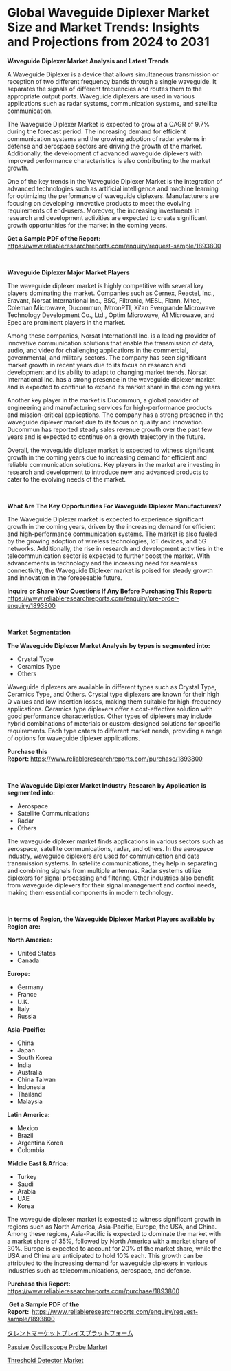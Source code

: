 <p><h1>Global Waveguide Diplexer Market Size and Market Trends: Insights and Projections from 2024 to 2031</h1></p><p><strong>Waveguide Diplexer Market Analysis and Latest Trends</strong></p>
<p><p>A Waveguide Diplexer is a device that allows simultaneous transmission or reception of two different frequency bands through a single waveguide. It separates the signals of different frequencies and routes them to the appropriate output ports. Waveguide diplexers are used in various applications such as radar systems, communication systems, and satellite communication.</p><p>The Waveguide Diplexer Market is expected to grow at a CAGR of 9.7% during the forecast period. The increasing demand for efficient communication systems and the growing adoption of radar systems in defense and aerospace sectors are driving the growth of the market. Additionally, the development of advanced waveguide diplexers with improved performance characteristics is also contributing to the market growth.</p><p>One of the key trends in the Waveguide Diplexer Market is the integration of advanced technologies such as artificial intelligence and machine learning for optimizing the performance of waveguide diplexers. Manufacturers are focusing on developing innovative products to meet the evolving requirements of end-users. Moreover, the increasing investments in research and development activities are expected to create significant growth opportunities for the market in the coming years.</p></p>
<p><strong>Get a Sample PDF of the Report:&nbsp;</strong> <a href="https://www.reliableresearchreports.com/enquiry/request-sample/1893800">https://www.reliableresearchreports.com/enquiry/request-sample/1893800</a></p>
<p>&nbsp;</p>
<p><strong>Waveguide Diplexer Major Market Players</strong></p>
<p><p>The waveguide diplexer market is highly competitive with several key players dominating the market. Companies such as Cernex, Reactel, Inc., Eravant, Norsat International Inc., BSC, Filtronic, MESL, Flann, Mitec, Coleman Microwave, Ducommun, MtronPTI, Xi'an Evergrande Microwave Technology Development Co., Ltd., Optim Microwave, A1 Microwave, and Epec are prominent players in the market.</p><p>Among these companies, Norsat International Inc. is a leading provider of innovative communication solutions that enable the transmission of data, audio, and video for challenging applications in the commercial, governmental, and military sectors. The company has seen significant market growth in recent years due to its focus on research and development and its ability to adapt to changing market trends. Norsat International Inc. has a strong presence in the waveguide diplexer market and is expected to continue to expand its market share in the coming years.</p><p>Another key player in the market is Ducommun, a global provider of engineering and manufacturing services for high-performance products and mission-critical applications. The company has a strong presence in the waveguide diplexer market due to its focus on quality and innovation. Ducommun has reported steady sales revenue growth over the past few years and is expected to continue on a growth trajectory in the future.</p><p>Overall, the waveguide diplexer market is expected to witness significant growth in the coming years due to increasing demand for efficient and reliable communication solutions. Key players in the market are investing in research and development to introduce new and advanced products to cater to the evolving needs of the market.</p></p>
<p>&nbsp;</p>
<p><strong>What Are The Key Opportunities For Waveguide Diplexer Manufacturers?</strong></p>
<p><p>The Waveguide Diplexer market is expected to experience significant growth in the coming years, driven by the increasing demand for efficient and high-performance communication systems. The market is also fueled by the growing adoption of wireless technologies, IoT devices, and 5G networks. Additionally, the rise in research and development activities in the telecommunication sector is expected to further boost the market. With advancements in technology and the increasing need for seamless connectivity, the Waveguide Diplexer market is poised for steady growth and innovation in the foreseeable future.</p></p>
<p><strong>Inquire or Share Your Questions If Any Before Purchasing This Report:</strong> <a href="https://www.reliableresearchreports.com/enquiry/pre-order-enquiry/1893800">https://www.reliableresearchreports.com/enquiry/pre-order-enquiry/1893800</a></p>
<p>&nbsp;</p>
<p><strong>Market Segmentation</strong></p>
<p><strong>The Waveguide Diplexer Market Analysis by types is segmented into:</strong></p>
<p><ul><li>Crystal Type</li><li>Ceramics Type</li><li>Others</li></ul></p>
<p><p>Waveguide diplexers are available in different types such as Crystal Type, Ceramics Type, and Others. Crystal type diplexers are known for their high Q values and low insertion losses, making them suitable for high-frequency applications. Ceramics type diplexers offer a cost-effective solution with good performance characteristics. Other types of diplexers may include hybrid combinations of materials or custom-designed solutions for specific requirements. Each type caters to different market needs, providing a range of options for waveguide diplexer applications.</p></p>
<p><strong>Purchase this Report:&nbsp;</strong><a href="https://www.reliableresearchreports.com/purchase/1893800">https://www.reliableresearchreports.com/purchase/1893800</a></p>
<p>&nbsp;</p>
<p><strong>The Waveguide Diplexer Market Industry Research by Application is segmented into:</strong></p>
<p><ul><li>Aerospace</li><li>Satellite Communications</li><li>Radar</li><li>Others</li></ul></p>
<p><p>The waveguide diplexer market finds applications in various sectors such as aerospace, satellite communications, radar, and others. In the aerospace industry, waveguide diplexers are used for communication and data transmission systems. In satellite communications, they help in separating and combining signals from multiple antennas. Radar systems utilize diplexers for signal processing and filtering. Other industries also benefit from waveguide diplexers for their signal management and control needs, making them essential components in modern technology.</p></p>
<p>&nbsp;</p>
<p><strong>In terms of Region, the Waveguide Diplexer Market Players available by Region are:</strong></p>
<p>
    <p> <strong> North America: </strong>
        <ul>
            <li>United States</li>
            <li>Canada</li>
        </ul>
        </p> 
    <p> <strong> Europe: </strong>
        <ul>
            <li>Germany</li>
            <li>France</li>
            <li>U.K.</li>
            <li>Italy</li>
            <li>Russia</li>
        </ul>
        </p> 
    <p> <strong> Asia-Pacific: </strong>
        <ul>
            <li>China</li>
            <li>Japan</li>
            <li>South Korea</li>
            <li>India</li>
            <li>Australia</li>
            <li>China Taiwan</li>
            <li>Indonesia</li>
            <li>Thailand</li>
            <li>Malaysia</li>
        </ul>
        </p> 
    <p> <strong> Latin America: </strong>
        <ul>
            <li>Mexico</li>
            <li>Brazil</li>
            <li>Argentina Korea</li>
            <li>Colombia</li>
        </ul>
        </p> 
    <p> <strong> Middle East & Africa: </strong>
        <ul>
            <li>Turkey</li>
            <li>Saudi</li>
            <li>Arabia</li>
            <li>UAE</li>
            <li>Korea</li>
        </ul>
    </p>
    </p>
<p><p>The waveguide diplexer market is expected to witness significant growth in regions such as North America, Asia-Pacific, Europe, the USA, and China. Among these regions, Asia-Pacific is expected to dominate the market with a market share of 35%, followed by North America with a market share of 30%. Europe is expected to account for 20% of the market share, while the USA and China are anticipated to hold 10% each. This growth can be attributed to the increasing demand for waveguide diplexers in various industries such as telecommunications, aerospace, and defense.</p></p>
<p><strong>Purchase this Report: </strong><a href="https://www.reliableresearchreports.com/purchase/1893800">https://www.reliableresearchreports.com/purchase/1893800</a></p>
<p>&nbsp;<strong>Get a Sample PDF of the Report:&nbsp;&nbsp;</strong><a href="https://www.reliableresearchreports.com/enquiry/request-sample/1893800">https://www.reliableresearchreports.com/enquiry/request-sample/1893800</a></p>
<p><strong></strong></p>
<p><p><a href="https://github.com/EthanMorar2011/Market-Research-Report-List-1/blob/main/923027511929.md">タレントマーケットプレイスプラットフォーム</a></p><p><a href="https://github.com/WillieWoodard/Market-Research-Report-List-4/blob/main/passive-oscilloscope-probe-market.md">Passive Oscilloscope Probe Market</a></p><p><a href="https://github.com/Sarissaschmalingtr6fz2739/Market-Research-Report-List-1/blob/main/threshold-detector-market.md">Threshold Detector Market</a></p></p>